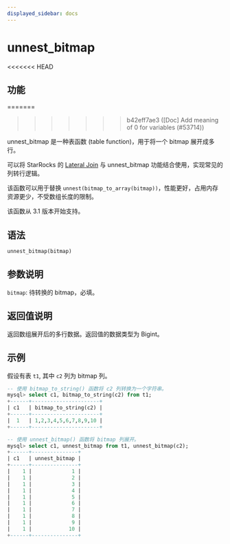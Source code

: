```yaml
---
displayed_sidebar: docs
---
```


# unnest_bitmap

<<<<<<< HEAD
## 功能
=======

>>>>>>> b42eff7ae3 ([Doc] Add meaning of 0 for variables (#53714))

unnest_bitmap 是一种表函数 (table function)，用于将一个 bitmap 展开成多行。

可以将 StarRocks 的 [Lateral Join](../../../using_starrocks/Lateral_join.md) 与 unnest_bitmap 功能结合使用，实现常见的列转行逻辑。

该函数可以用于替换 `unnest(bitmap_to_array(bitmap))`，性能更好，占用内存资源更少，不受数组长度的限制。

该函数从 3.1 版本开始支持。

## 语法

```Haskell
unnest_bitmap(bitmap)
```

## 参数说明

`bitmap`: 待转换的 bitmap，必填。

## 返回值说明

返回数组展开后的多行数据。返回值的数据类型为 Bigint。

## **示例**

假设有表 `t1`, 其中 `c2` 列为 bitmap 列。

```SQL
-- 使用 bitmap_to_string() 函数将 c2 列转换为一个字符串。
mysql> select c1, bitmap_to_string(c2) from t1;
+------+----------------------+
| c1   | bitmap_to_string(c2) |
+------+----------------------+
|  1   | 1,2,3,4,5,6,7,8,9,10 |
+------+----------------------+

-- 使用 unnest_bitmap() 函数将 bitmap 列展开。
mysql> select c1, unnest_bitmap from t1, unnest_bitmap(c2);
+------+---------------+
| c1   | unnest_bitmap |
+------+---------------+
|    1 |             1 |
|    1 |             2 |
|    1 |             3 |
|    1 |             4 |
|    1 |             5 |
|    1 |             6 |
|    1 |             7 |
|    1 |             8 |
|    1 |             9 |
|    1 |            10 |
+------+---------------+
```
